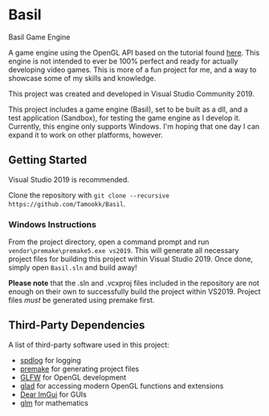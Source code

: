 # Basil
Basil Game Engine

A game engine using the OpenGL API based on the tutorial found [here](https://www.youtube.com/playlist?list=PLlrATfBNZ98dC-V-N3m0Go4deliWHPFwT). This engine is not intended to ever be 100% perfect and ready for actually developing video games. This is more of a fun project for me, and a way to showcase some of my skills and knowledge.

This project was created and developed in Visual Studio Community 2019.

This project includes a game engine (Basil), set to be built as a dll, and a test application (Sandbox), for testing the game engine as I develop it. Currently, this engine only supports Windows. I'm hoping that one day I can expand it to work on other platforms, however.

## Getting Started
Visual Studio 2019 is recommended.

Clone the repository with `git clone --recursive https://github.com/Tamookk/Basil`.

### Windows Instructions
From the project directory, open a command prompt and run `vendor\premake\premake5.exe vs2019`. This will generate all necessary project files for building this project within Visual Studio 2019. Once done, simply open `Basil.sln` and build away!

**Please note** that the .sln and .vcxproj files included in the repository are not enough on their own to successfully build the project within VS2019. Project files *must* be generated using premake first.

## Third-Party Dependencies
A list of third-party software used in this project:
* [spdlog](https://github.com/gabime/spdlog) for logging
* [premake](https://github.com/premake/premake-core) for generating project files
* [GLFW](https://github.com/glfw/glfw) for OpenGL development
* [glad](https://github.com/Dav1dde/glad) for accessing modern OpenGL functions and extensions
* [Dear ImGui](https://github.com/ocornut/imgui) for GUIs
* [glm](https://github.com/g-truc/glm) for mathematics

